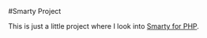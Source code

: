 
#Smarty Project

This is just a little project where I look into [Smarty for PHP](http://www.smarty.net/).